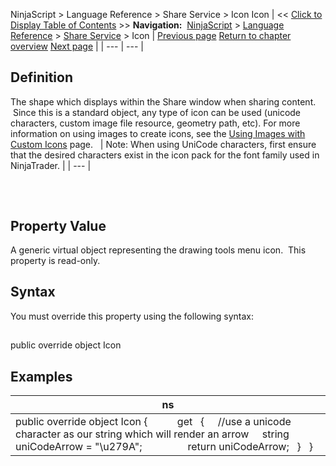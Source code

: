 ﻿
NinjaScript \> Language Reference \> Share Service \> Icon
Icon
| \<\< [Click to Display Table of Contents](icon.md) \>\> **Navigation:**     [NinjaScript](ninjascript-1.md) \> [Language Reference](language_reference_wip-1.md) \> [Share Service](share_service-1.md) \> Icon | [Previous page](charactersreservedpermedia-1.md) [Return to chapter overview](share_service-1.md) [Next page](isauthorizationrequired-1.md) |
| --- | --- |
## Definition
The shape which displays within the Share window when sharing content.  Since this is a standard object, any type of icon can be used (unicode characters, custom image file resource, geometry path, etc). For more information on using images to create icons, see the [Using Images with Custom Icons](using_images_and_geometry_with_custom_icons-1.md) page.
 
| Note: When using UniCode characters, first ensure that the desired characters exist in the icon pack for the font family used in NinjaTrader. |
| --- |
## 
 
## Property Value
A generic virtual object representing the drawing tools menu icon.  This property is read\-only.
 
## Syntax
You must override this property using the following syntax:
## 
public override object Icon
 
## Examples
| ns |
| --- |
| public override object Icon {             get     {      //use a unicode character as our string which will render an arrow      string uniCodeArrow \= "\\u279A";                  return uniCodeArrow;     }    } |

